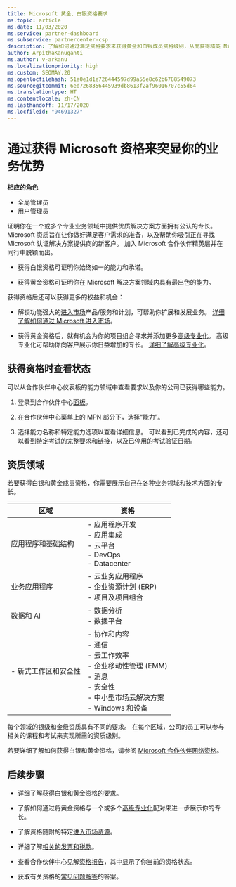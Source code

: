 ```yaml
---
title: Microsoft 黄金、白银资格要求
ms.topic: article
ms.date: 11/03/2020
ms.service: partner-dashboard
ms.subservice: partnercenter-csp
description: 了解如何通过满足资格要求来获得黄金和白银成员资格级别，从而获得精英 Microsoft 合作伙伴状态并吸引新客户。
author: ArpithaKanuganti
ms.author: v-arkanu
ms.localizationpriority: high
ms.custom: SEOMAY.20
ms.openlocfilehash: 51a0e1d1e726444597d99a55e8c62b6788549073
ms.sourcegitcommit: 6ed7268356445939db8613f2af96016707c55d64
ms.translationtype: HT
ms.contentlocale: zh-CN
ms.lasthandoff: 11/17/2020
ms.locfileid: "94691327"
---
```

# <a name="differentiate-your-business-by-attaining-microsoft-competencies"></a>通过获得 Microsoft 资格来突显你的业务优势

**相应的角色**
- 全局管理员
- 用户管理员

证明你在一个或多个专业业务领域中提供优质解决方案方面拥有公认的专长。 Microsoft 资质旨在让你做好满足客户需求的准备，以及帮助你吸引正在寻找 Microsoft 认证解决方案提供商的新客户。 加入 Microsoft 合作伙伴精英层并在同行中脱颖而出。

- 获得白银资格可证明你始终如一的能力和承诺。

- 获得黄金资格可证明你在 Microsoft 解决方案领域内具有最出色的能力。

获得资格后还可以获得更多的权益和机会：

- 解锁功能强大的[进入市场](mpn-learn-about-go-to-market-benefits.md)产品/服务和计划，可帮助你扩展和发展业务。 [详细了解如何通过 Microsoft 进入市场](https://partner.microsoft.com/solutions/go-to-market)。

- 获得黄金资格后，就有机会为你的项目组合寻求并添加更多[高级专业化](advanced-specializations.md)。 高级专业化可帮助你向客户展示你日益增加的专长。 [详细了解高级专业化](https://partner.microsoft.com/membership/advanced-specialization)。

## <a name="check-your-status-as-you-attain-a-competency"></a>获得资格时查看状态

可以从合作伙伴中心仪表板的能力领域中查看要求以及你的公司已获得哪些能力。

1. 登录到合作伙伴中心[面板](https://partner.microsoft.com/dashboard/home)。

2. 在合作伙伴中心菜单上的 MPN 部分下，选择“能力”。

3. 选择能力名称和特定能力选项以查看详细信息。 可以看到已完成的内容，还可以看到特定考试的完整要求和链接，以及已停用的考试验证日期。

## <a name="competency-areas"></a>资质领域

若要获得白银和黄金成员资格，你需要展示自己在各种业务领域和技术方面的专长。

|**区域**            |**资格**                    |
|--------------------|--------------------------------|
|应用程序和基础结构| - 应用程序开发<br/> - 应用集成<br/> - 云平台<br/> - DevOps<br/> - Datacenter |
|业务应用程序 | - 云业务应用程序</br> - 企业资源计划 (ERP)</br> - 项目及项目组合 |
|数据和 AI| - 数据分析<br/> - 数据平台 |
|\- 新式工作区和安全性 | - 协作和内容<br/> - 通信<br/> - 云工作效率<br/> - 企业移动性管理 (EMM)<br/> - 消息<br/> - 安全性<br/> - 中小型市场云解决方案<br/> - Windows 和设备 |

每个领域的银级和金级资质具有不同的要求。 在每个区域，公司的员工可以参与相关的课程和考试来实现所需的资质级别。 

若要详细了解如何获得白银和黄金资格，请参阅 [Microsoft 合作伙伴网络资格](https://partner.microsoft.com/membership/competencies)。

## <a name="next-steps"></a>后续步骤

- 详细了解[获得白银和黄金资格的要求](https://partner.microsoft.com/membership/competencies)。

- 了解如何通过将黄金资格与一个或多个[高级专业化](advanced-specializations.md)配对来进一步展示你的专长。

- 了解资格随附的特定[进入市场资源](mpn-learn-about-go-to-market-benefits.md)。

- 详细了解[相关的发票和税款](mpn-view-print-maps-invoice.md)。

- 查看合作伙伴中心见解[资格报告](pci-competencies-report.md)，其中显示了你当前的资格状态。

- 获取有关资格的[常见问题解答](competencies-faq.md)的答案。
